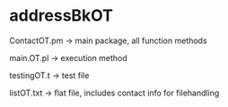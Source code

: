 # addressBkOT

ContactOT.pm -> main package, all function methods

main.OT.pl -> execution method

testingOT.t -> test file

listOT.txt -> flat file, includes contact info for filehandling
